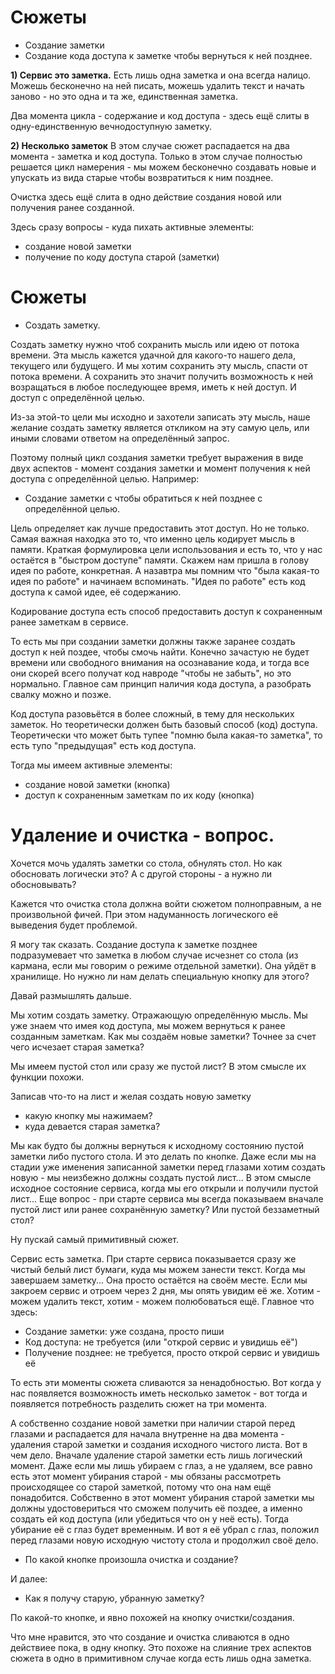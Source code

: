 # Сюжеты

- Создание заметки
- Создание кода доступа к заметке чтобы вернуться к ней позднее.

**1) Сервис это заметка.**
Есть лишь одна заметка и она всегда налицо. Можешь бесконечно на ней писать, можешь удалить текст и начать заново - но это одна и та же, единственная заметка.

Два момента цикла - содержание и код доступа - здесь ещё слиты в одну-единственную вечнодоступную заметку.

**2) Несколько заметок**
В этом случае сюжет распадается на два момента - заметка и код доступа. Только в этом случае полностью решается цикл намерения - мы можем бесконечно создавать новые и упускать из вида старые чтобы возвратиться к ним позднее.

Очистка здесь ещё слита в одно действие создания новой или получения ранее созданной.

Здесь сразу вопросы - куда пихать активные элементы:
- создание новой заметки
- получение по коду доступа старой (заметки)

# Сюжеты

- Создать заметку.

Создать заметку нужно чтоб сохранить мысль или идею от потока времени. Эта мысль кажется удачной для какого-то нашего дела, текущего или будущего. И мы хотим сохранить эту мысль, спасти от потока времени. А сохранить это значит получить возможность к ней возращаться в любое последующее время, иметь к ней доступ. И доступ с определённой целью.

Из-за этой-то цели мы исходно и захотели записать эту мысль, наше желание создать заметку является откликом на эту самую цель, или иными словами ответом на определённый запрос.

Поэтому полный цикл создания заметки требует выражения в виде двух аспектов - момент создания заметки и момент получения к ней доступа с определённой целью. Например:

- Создание заметки с чтобы обратиться к ней позднее с определённой целью.

Цель определяет как лучше предоставить этот доступ. Но не только. Самая важная находка это то, что именно цель кодирует мысль в памяти. Краткая формулировка цели использования и есть то, что у нас остаётся в "быстром доступе" памяти. Скажем нам пришла в голову идея по работе, конкретная. А назавтра мы помним что "была какая-то идея по работе" и начинаем вспоминать. "Идея по работе" есть код доступа к самой идее, её содержанию.

Кодирование доступа есть способ предоставить доступ к сохраненным ранее заметкам в сервисе.

То есть мы при создании заметки должны также заранее создать доступ к ней поздее, чтобы смочь найти. Конечно зачастую не будет времени или свободного внимания на осознавание кода, и тогда все они скорей всего получат код навроде "чтобы не забыть", но это нормально. Главное сам принцип наличия кода доступа, а разобрать свалку можно и позже.

Код доступа разовьётся в более сложный, в тему для нескольких заметок. Но теоретически должен быть базовый способ (код) доступа. Теоретически что может быть тупее "помню была какая-то заметка", то есть тупо "предыдущая" есть код доступа.

Тогда мы имеем активные элементы:
- создание новой заметки (кнопка)
- доступ к сохраненным заметкам по их коду (кнопка)

# Удаление и очистка - вопрос.

Хочется мочь удалять заметки со стола, обнулять стол. Но как обосновать логически это? А с другой стороны - а нужно ли обосновывать?

Кажется что очистка стола должна войти сюжетом полноправным, а не произвольной фичей. При этом надуманность логического её выведения будет проблемой.

Я могу так сказать. Создание доступа к заметке позднее подразумевает что заметка в любом случае исчезнет со стола (из кармана, если мы говорим о режиме отдельной заметки). Она уйдёт в хранилище. Но нужно ли нам делать специальную кнопку для этого?

Давай размышлять дальше.

Мы хотим создать заметку. Отражающую определённую мысль. Мы уже знаем что имея код доступа, мы можем вернуться к ранее созданным заметкам. Как мы создаём новые заметки? Точнее за счет чего исчезает старая заметка?

Мы имеем пустой стол или сразу же пустой лист? В этом смысле их функции похожи.

Записав что-то на лист и желая создать новую заметку
- какую кнопку мы нажимаем?
- куда девается старая заметка?

Мы как будто бы должны вернуться к исходному состоянию пустой заметки либо пустого стола. И это делать по кнопке. Даже если мы на стадии уже именения записанной заметки перед глазами хотим создать новую - мы неизбежно должны создать пустой лист... В этом смысле исходное состояние сервиса, когда мы его открыли и получили пустой лист... Еще вопрос - при старте сервиса мы всегда показываем вначале пустой лист или ранее сохранённую заметку? Или пустой беззаметный стол?

Ну пускай самый примитивный сюжет.

Сервис есть заметка. При старте сервиса показывается сразу же чистый белый лист бумаги, куда мы можем занести текст. Когда мы завершаем заметку... Она просто остаётся на своём месте. Если мы закроем сервис и отроем через 2 дня, мы опять увидим её же. Хотим - можем удалить текст, хотим - можем полюбоваться ещё. Главное что здесь:
- Создание заметки: уже создана, просто пиши
- Код доступа: не требуется (или "открой сервис и увидишь её")
- Получение позднее: не требуется, просто открой сервис и увидишь её

То есть эти моменты сюжета сливаются за ненадобностью. Вот когда у нас появляется возможность иметь несколько заметок - вот тогда и появляется потребность разделить сюжет на три момента.

А собственно создание новой заметки при наличии старой перед глазами и распадается для начала внутренне на два момента - удаления старой заметки и создания исходного чистого листа. Вот в чем дело. Вначале удаление старой заметки есть лишь логический момент. Даже если мы лишь убираем с глаз, а не удаляем, все равно есть этот момент убирания старой - мы обязаны рассмотреть происходящее со старой заметкой, потому что она нам ещё понадобится. Собственно в этот момент убирания старой заметки мы должны удостовериться что сможем получить её поздее, а именно создать ей код доступа (или убедиться что он у неё есть). Тогда убирание её с глаз будет временным. И вот я её убрал с глаз, положил перед глазами новую исходную чистоту стола и продолжил своё дело.

- По какой кнопке произошла очистка и создание?

И далее:

- Как я получу старую, убранную заметку?

По какой-то кнопке, и явно похожей на кнопку очистки/создания.

Что мне нравится, это что создание и очистка сливаются в одно действиее пока, в одну кнопку. Это похоже на слияние трех аспектов сюжета в одно в примитивном случае когда есть лишь одна заметка.
